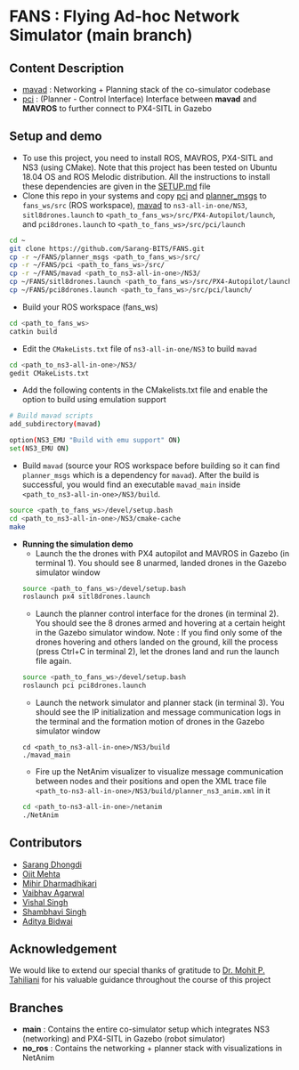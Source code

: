 # FANS : Flying Ad-hoc Network Simulator (main branch)

## Content Description
* [mavad](https://github.com/Sarang-BITS/airborne_networks/tree/main/mavad) : Networking + Planning stack of the co-simulator codebase
* [pci](https://github.com/Sarang-BITS/airborne_networks/tree/main/pci) : (Planner - Control Interface) Interface between **mavad** and **MAVROS** to further connect to PX4-SITL in Gazebo


## Setup and demo
* To use this project, you need to install ROS, MAVROS, PX4-SITL and NS3 (using CMake). Note that this project has been tested on Ubuntu 18.04 OS and ROS Melodic distribution. All the instructions to install these dependencies are given in the [SETUP.md](https://github.com/Sarang-BITS/airborne_networks/blob/main/SETUP.md) file
* Clone this repo in your systems and copy [pci](https://github.com/Sarang-BITS/FANS/tree/main/pci) and [planner_msgs](https://github.com/Sarang-BITS/FANS/tree/main/planner_msgs) to `fans_ws/src` (ROS workspace), [mavad](https://github.com/Sarang-BITS/FANS/tree/main/mavad) to `ns3-all-in-one/NS3`, `sitl8drones.launch` to `<path_to_fans_ws>/src/PX4-Autopilot/launch`, and `pci8drones.launch` to `<path_to_fans_ws>/src/pci/launch`
```bash
cd ~
git clone https://github.com/Sarang-BITS/FANS.git
cp -r ~/FANS/planner_msgs <path_to_fans_ws>/src/
cp -r ~/FANS/pci <path_to_fans_ws>/src/
cp -r ~/FANS/mavad <path_to_ns3-all-in-one>/NS3/
cp ~/FANS/sitl8drones.launch <path_to_fans_ws>/src/PX4-Autopilot/launch/
cp ~/FANS/pci8drones.launch <path_to_fans_ws>/src/pci/launch/
```
* Build your ROS workspace (fans_ws)
```bash
cd <path_to_fans_ws>
catkin build
```
* Edit the `CMakeLists.txt` file of `ns3-all-in-one/NS3` to build `mavad`
```bash
cd <path_to_ns3-all-in-one>/NS3/
gedit CMakeLists.txt 
```
* Add the following contents in the CMakelists.txt file and enable the option to build using emulation support
```bash
# Build mavad scripts
add_subdirectory(mavad)

option(NS3_EMU "Build with emu support" ON)
set(NS3_EMU ON)
```
* Build `mavad` (source your ROS workspace before building so it can find `planner_msgs` which is a dependency for `mavad`). After the build is successful, you would find an executable `mavad_main` inside `<path_to_ns3-all-in-one>/NS3/build`.
```bash
source <path_to_fans_ws>/devel/setup.bash
cd <path_to_ns3-all-in-one>/NS3/cmake-cache
make
```
* **Running the simulation demo**
    * Launch the the drones with PX4 autopilot and MAVROS in Gazebo (in terminal 1). You should see 8 unarmed, landed drones in the Gazebo simulator window
    ```bash
    source <path_to_fans_ws>/devel/setup.bash
    roslaunch px4 sitl8drones.launch
    ```
    * Launch the planner control interface for the drones (in terminal 2). You should see the 8 drones armed and hovering at a certain height in the Gazebo simulator window. Note : If you find only some of the drones hovering and others landed on the ground, kill the process (press Ctrl+C in terminal 2), let the drones land and run the launch file again.
    ```bash
    source <path_to_fans_ws>/devel/setup.bash
    roslaunch pci pci8drones.launch
    ```
    * Launch the network simulator and planner stack (in terminal 3). You should see the IP initialization and message communication logs in the terminal and the formation motion of drones in the Gazebo simulator window
    ```
    cd <path_to_ns3-all-in-one>/NS3/build
    ./mavad_main
    ```
    * Fire up the NetAnim visualizer to visualize message communication between nodes and their positions and open the XML trace file `<path_to-ns3-all-in-one>/NS3/build/planner_ns3_anim.xml` in it
    ```bash
    cd <path_to-ns3-all-in-one>/netanim
    ./NetAnim
    ```


## Contributors
* [Sarang Dhongdi](https://github.com/Sarang-BITS)
* [Ojit Mehta](https://github.com/ojitmehta123)
* [Mihir Dharmadhikari](https://github.com/MihirDharmadhikari)
* [Vaibhav Agarwal](https://www.github.com/agvab0811)
* [Vishal Singh](https://www.github.com/vishalbhsc)
* [Shambhavi Singh](https://www.github.com/28shambhavi)
* [Aditya Bidwai](https://www.github.com/adbidwai)


## Acknowledgement
We would like to extend our special thanks of gratitude to [Dr. Mohit P. Tahiliani](https://github.com/mohittahiliani) for his valuable guidance throughout the course of this project


## Branches
* **main** : Contains the entire co-simulator setup which integrates NS3 (networking) and PX4-SITL in Gazebo (robot simulator)
* **no_ros** : Contains the networking + planner stack with visualizations in NetAnim
